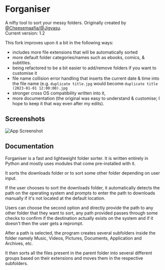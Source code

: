 # Forganiser

A nifty tool to sort your messy folders. Originally created by [@Cheesemaafia/@Jigyasu](https://github.com/cheesemaafia/forganiser).
<br>Current version: 1.2

This fork improves upon it a bit in the following ways:

- includes more file extensions that will be automatically sorted
- more default folder categories/names such as ebooks, comics, & subtitles.
- being refactored to be a bit easier to add/remove folders if you want to customise it
- file name collision error handling that inserts the current date & time into the file name (e.g. `duplicate title.jpg` would become `duplicate title (2023-01-01 12:00:00).jpg`
- stronger cross OS compatibility written into it,
- more documentation (the original was easy to understand & customise; I hope to keep it that way even after my edits).

## Screenshots

![App Screenshot](https://i.postimg.cc/bNn0gxW9/Screenshot-from-2022-09-02-17-57-49.png)

## Documentation

Forganiser is a fast and lightweight folder sorter. It is written entirely in Python and mostly uses modules that come pre-installed with it.

It sorts the downloads folder or to sort some other folder depending on user input.

If the user chooses to sort the downloads folder, it automatically detects the path on the operating system and prompts to enter the path to downloads manually if it's not located at the default location.

Users can choose the second option and directly provide the path to any other folder that they want to sort, any path provided passes through some checks to confirm if the destination actually exists on the system and if it doesn't then the user gets a reprompt.

After a path is selected, the program creates several subfolders inside the folder namely Music, Videos, Pictures, Documents, Application and Archives, etc.

It then sorts all the files present in the parent folder into several different groups based on their extensions and moves them in the respective subfolders.
